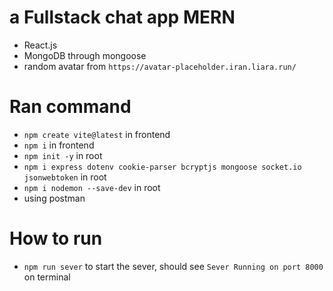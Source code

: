 # a Fullstack chat app MERN
- React.js
- MongoDB through mongoose
- random avatar from `https://avatar-placeholder.iran.liara.run/`
# Ran command
- `npm create vite@latest` in frontend
- `npm i` in frontend
- `npm init -y` in root
- `npm i express dotenv cookie-parser bcryptjs mongoose socket.io jsonwebtoken` in root
- `npm i nodemon --save-dev` in root
- using postman
# How to run
- `npm run sever` to start the sever, should see `Sever Running on port 8000` on terminal